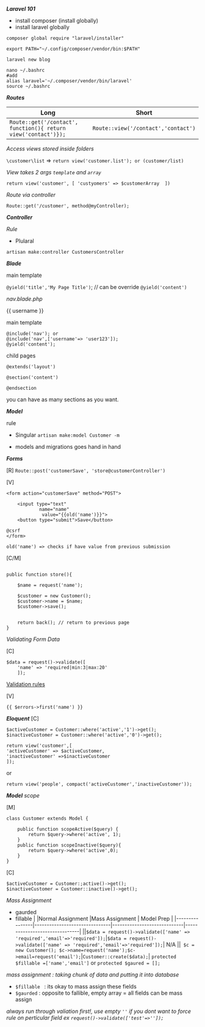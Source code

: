 ***Laravel 101***
- install composer (install globally)
- install laravel globally 

`composer global require "laravel/installer"`

`export PATH="~/.config/composer/vendor/bin:$PATH"`

`laravel new blog`
```
nano ~/.bashrc
#add
alias laravel='~/.composer/vendor/bin/laravel'
source ~/.bashrc
```



***Routes***

| Long | Short |
| ------ | ------ |
| ` Route::get('/contact', function(){ return view('contact')}); ` | `Route::view('/contact','contact')` |

*Access views stored inside folders*

`\customer\list` => `return view('customer.list'); or (customer/list)`

*View takes 2 args `template` and `array`*

`return view('customer', [
'custyomers' => $customerArray 
])`


*Route via controller*

`Route::get('/customer', method@myController);`



***Controller***

*Rule*

- Plularal 

`artisan make:controller CustomersController`



***Blade***

main template

`@yield('title','My Page Title')`; // can be override 
`@yield('content')` 


*nav.blade.php*
<p>{{ username }}</p>


main template 
```
@include('nav'); or
@include('nav',['username'=> 'user123']);  
@yield('content');
```
child pages

```
@extends('layout')

@section('content')

@endsection
```

you can have as many sections as you want.


***Model***

rule
- Singular
`artisan make:model Customer -m`

- models and migrations goes hand in hand


***Forms***

[R]
`Route::post('customerSave', 'store@customerController')`

[V]
```
<form action="customerSave" method="POST">

	<input type="text" 
			name="name" 
			 value="{{old('name')}}">
	<button type="submit">Save</button>

@csrf
</form>

old('name') => checks if have value from previous submission

```
[C/M]

```

public function store(){

	$name = request('name');

	$customer = new Customer();
	$customer->name = $name;
	$customer->save();


	return back(); // return to previous page
}

```


*Validating Form Data*

[C]

```
$data = request()->validate([
	'name' => 'required|min:3|max:20'
	]);
```
[Validation rules](https://laravel.com/docs/master/validation#available-validation-rules)


[V]

`{{ $errors->first('name') }}`



***Eloquent***
[C]
```
$activeCustomer = Customer::where('active','1')->get();
$inactiveCustomer = Customer::where('active','0')->get();

return view('customer',[
'activeCustomer' => $activeCustomer,
'inactiveCustomer' =>$inactiveCustomer
]);
```
or

`return view('people', compact('activeCustomer','inactiveCustomer'));`


***Model***
*scope*

[M]
```
class Customer extends Model {

	public function scopeActive($query) {
		return $query->where('active', 1);
	}
	public function scopeInactive($query){
		return $query->where('active',0);
	}
}
```
[C]
```
$activeCustomer = Customer:;active()->get();
$inactiveCustomer = Customer::inactive()->get();
```
*Mass Assignment*

- gaurded
- fillable
|                |Normal Assignment                          |Mass Assignment                         | Model Prep           |
|----------------|-------------------------------|-----------------------------|-------------------------------|
||`$data = request()->validate(['name' => 'required','email'=>'required']);`|`$data = request()->validate(['name' => 'required','email'=>'required']);`| N/A
||` $c = new Customer(); $c->name=request('name');$c->email=request('email');`|`Customer::create($data);`| `protected $fillable =['name','email']` or `protected $gaured = [];`

*mass assignment : taking chunk of data and putting it into database*

- `$fillable ` : its okay to mass assign these fields
- `$gaurded` : opposite to fallible, empty array = all fields can be mass assign 

*always run through valiation first!, use empty `''` if you dont want to force rule on perticular field ex `request()->validate(['test'=>'']);`* 
